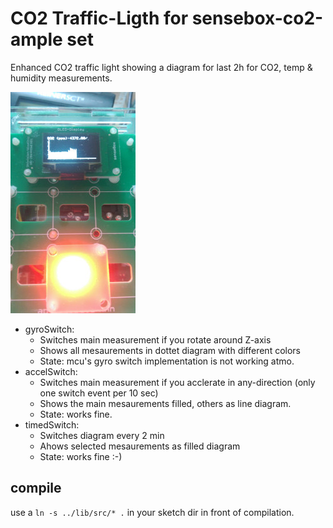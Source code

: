 # CO2 Traffic-Ligth for sensebox-co2-ample set

Enhanced CO2 traffic light showing a diagram for last 2h for CO2, temp & humidity measurements.

![doc/co2_log.jpg](doc/co2_log.jpg)

* gyroSwitch: 
    * Switches main measurement if you rotate around Z-axis
    * Shows all mesaurements in dottet diagram with different colors
    * State: mcu's gyro switch implementation is not working atmo.
* accelSwitch: 
    * Switches main measurement if you acclerate in any-direction (only one switch event per 10 sec)
    * Shows the main mesaurements filled, others as line diagram.
    * State: works fine.
* timedSwitch: 
    * Switches diagram every 2 min
    * Ahows selected mesaurements as filled diagram
    * State: works fine :-)

## compile
use a `ln -s ../lib/src/* .` in your sketch dir in front of compilation.